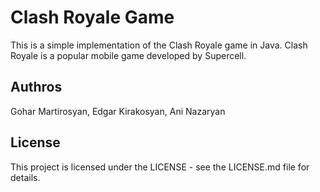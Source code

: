 # Clash Royale Game
This is a simple implementation of the Clash Royale game in Java. Clash Royale is a popular mobile game developed by Supercell.

## Authros
Gohar Martirosyan, Edgar Kirakosyan, Ani Nazaryan 

## License
This project is licensed under the LICENSE - see the LICENSE.md file for details.

